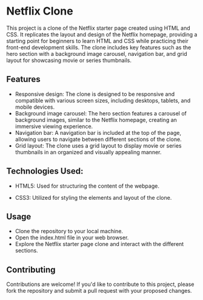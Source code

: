 
# Netflix Clone

This project is a clone of the Netflix starter page created using HTML and CSS. It replicates the layout and design of the Netflix homepage, providing a starting point for beginners to learn HTML and CSS while practicing their front-end development skills. The clone includes key features such as the hero section with a background image carousel, navigation bar, and grid layout for showcasing movie or series thumbnails.
## Features

- Responsive design: The clone is designed to be responsive and compatible with various screen sizes, including desktops, tablets, and mobile devices.
- Background image carousel: The hero section features a carousel of background images, similar to the Netflix homepage, creating an immersive viewing experience.
- Navigation bar: A navigation bar is included at the top of the page, allowing users to navigate between different sections of the clone.
- Grid layout: The clone uses a grid layout to display movie or series thumbnails in an organized and visually appealing manner.


## Technologies Used:


- HTML5: Used for structuring the content of the webpage.

- CSS3: Utilized for styling the elements and layout of the clone.


## Usage

- Clone the repository to your local machine.
- Open the index.html file in your web browser.
- Explore the Netflix starter page clone and interact with the different sections.


## Contributing

Contributions are welcome! If you'd like to contribute to this project, please fork the repository and submit a pull request with your proposed changes.

